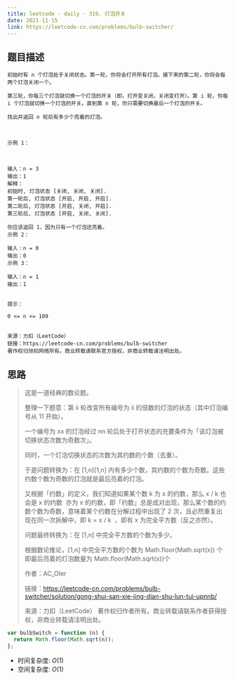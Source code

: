 ```yaml
---
title: leetcode - daily - 319. 灯泡开关
date: 2021-11-15
link: https://leetcode-cn.com/problems/bulb-switcher/
---
```


## 题目描述

```
初始时有 n 个灯泡处于关闭状态。第一轮，你将会打开所有灯泡。接下来的第二轮，你将会每两个灯泡关闭一个。

第三轮，你每三个灯泡就切换一个灯泡的开关（即，打开变关闭，关闭变打开）。第 i 轮，你每 i 个灯泡就切换一个灯泡的开关。直到第 n 轮，你只需要切换最后一个灯泡的开关。

找出并返回 n 轮后有多少个亮着的灯泡。

 

示例 1：



输入：n = 3
输出：1
解释：
初始时, 灯泡状态 [关闭, 关闭, 关闭].
第一轮后, 灯泡状态 [开启, 开启, 开启].
第二轮后, 灯泡状态 [开启, 关闭, 开启].
第三轮后, 灯泡状态 [开启, 关闭, 关闭].

你应该返回 1，因为只有一个灯泡还亮着。
示例 2：

输入：n = 0
输出：0
示例 3：

输入：n = 1
输出：1
 

提示：

0 <= n <= 109


来源：力扣（LeetCode）
链接：https://leetcode-cn.com/problems/bulb-switcher
著作权归领扣网络所有。商业转载请联系官方授权，非商业转载请注明出处。
```

## 思路

> 这是一道经典的数论题。
>
> 整理一下题意：第 ii 轮改变所有编号为 ii 的倍数的灯泡的状态（其中灯泡编号从 11 开始）。
>
> 一个编号为 xx 的灯泡经过 nn 轮后处于打开状态的充要条件为「该灯泡被切换状态次数为奇数次」。
>
> 同时，一个灯泡切换状态的次数为其约数的个数（去重）。
>
> 于是问题转换为：在 [1,n][1,n] 内有多少个数，其约数的个数为奇数。这些约数个数为奇数的灯泡就是最后亮着的灯泡。
>
> 又根据「约数」的定义，我们知道如果某个数 k 为 x 的约数，那么 x / k 也会是 x 的约数
> ​
> 亦为 x 的约数，即「约数」总是成对出现，那么某个数的约数个数为奇数，意味着某个约数在分解过程中出现了 2 次，且必然重复出现在同一次拆解中，即 k = x / k
> ​
> ，即有 x 为完全平方数（反之亦然）。
>
> 问题最终转换为：在 [1,n] 中完全平方数的个数为多少。
>
> 根据数论推论，[1,n] 中完全平方数的个数为 Math.floor(Math.sqrt(x)) 个
> 即最后亮着的灯泡数量为 Math.floor(Math.sqrt(x))个
>
> 作者：AC_OIer
>
> 链接：https://leetcode-cn.com/problems/bulb-switcher/solution/gong-shui-san-xie-jing-dian-shu-lun-tui-upnnb/
>
> 来源：力扣（LeetCode）
> 著作权归作者所有。商业转载请联系作者获得授权，非商业转载请注明出处。

```js
var bulbSwitch = function (n) {
  return Math.floor(Math.sqrt(n));
};
```

- 时间复杂度: $O(1)$
- 空间复杂度: $O(1)$
